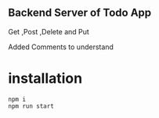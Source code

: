 ## Backend Server of Todo App 
 Get ,Post ,Delete and Put 

 Added Comments to understand 
 
 # installation
 ```
 npm i 
 npm run start
 ```